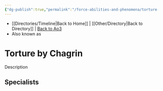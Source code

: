 ```yaml
---
{"dg-publish":true,"permalink":"/force-abilities-and-phenomena/torture-by-chagrin/","tags":["light dark universal","offense defense utility","control sense alter","forcepower"]}
---
```


- [[Directories/Timeline\|Back to Home]] | [[Other/Directory\|Back to Directory]] | [Back to Ao3](https://archiveofourown.org/works/19334440/chapters/45992584)
- Also known as 

# Torture by Chagrin
Description

**Specialists**
- 